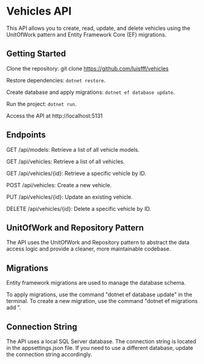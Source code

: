 # Vehicles API #
This API allows you to create, read, update, and delete vehicles using the UnitOfWork pattern and Entity Framework Core (EF) migrations.

## Getting Started
Clone the repository: git clone https://github.com/luisfff/vehicles

Restore dependencies: `dotnet restore`.

Create database and apply migrations: `dotnet ef database update`.

Run the project: `dotnet run`.

Access the API at http://localhost:5131

## Endpoints
GET /api/models: Retrieve a list of all vehicle models.

GET /api/vehicles: Retrieve a list of all vehicles.

GET /api/vehicles/{id}: Retrieve a specific vehicle by ID.

POST /api/vehicles: Create a new vehicle.

PUT /api/vehicles/{id}: Update an existing vehicle.

DELETE /api/vehicles/{id}: Delete a specific vehicle by ID.

## UnitOfWork and Repository Pattern
The API uses the UnitOfWork and Repository pattern to abstract the data access logic and provide a cleaner, more maintainable codebase.

## Migrations
Entity framework migrations are used to manage the database schema.

To apply migrations, use the command "dotnet ef database update" in the terminal. To create a new migration, use the command "dotnet ef migrations add <MigrationName>".

## Connection String
The API uses a local SQL Server database. The connection string is located in the appsettings.json file. If you need to use a different database, update the connection string accordingly.
